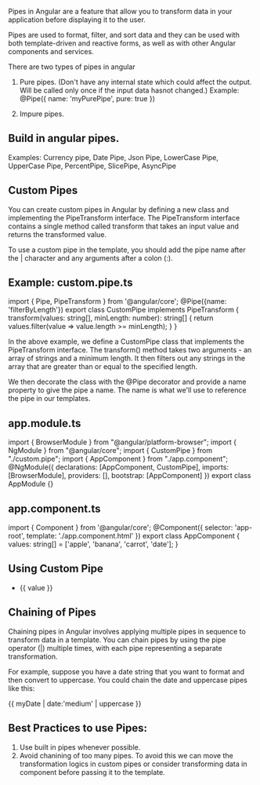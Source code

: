 

Pipes in Angular are a feature that allow you to transform data in your application before displaying it to the user.

Pipes are used to format, filter, and sort data and they can be used with both template-driven and reactive forms, as well as with other Angular components and services.

There are two types of pipes in angular
 1. Pure pipes. (Don't have any internal state which could affect the output. Will be called only once if the input data hasnot changed.)
 Example:
  @Pipe({
  name: 'myPurePipe',
  pure: true
})
 
2. Impure pipes.

## Build in angular pipes.
Examples:  Currency pipe,  Date Pipe, Json Pipe, LowerCase Pipe, UpperCase Pipe, PercentPipe, SlicePipe, AsyncPipe

## Custom Pipes 
You can create custom pipes in Angular by defining a new class and implementing the PipeTransform interface. The PipeTransform interface contains a single method called transform that takes an input value and returns the transformed value.

To use a custom pipe in the template, you should add the pipe name after the | character and any arguments after a colon (:).

## Example: custom.pipe.ts

import { Pipe, PipeTransform } from '@angular/core';
@Pipe({name: 'filterByLength'})
export class CustomPipe implements PipeTransform {
  transform(values: string[], minLength: number): string[] {
    return values.filter(value => value.length >= minLength);
  }
}

In the above example, we define a CustomPipe class that implements the PipeTransform interface. The transform() method takes two arguments - an array of strings and a minimum length. It then filters out any strings in the array that are greater than or equal to the specified length.

We then decorate the class with the @Pipe decorator and provide a name property to give the pipe a name. The name is what we'll use to reference the pipe in our templates.

## app.module.ts
import { BrowserModule } from "@angular/platform-browser";
import { NgModule } from "@angular/core";
import { CustomPipe } from "./custom.pipe";
import { AppComponent } from "./app.component";
@NgModule({
  declarations: [AppComponent, CustomPipe],
  imports: [BrowserModule],
  providers: [],
  bootstrap: [AppComponent]
})
export class AppModule {}


## app.component.ts
import { Component } from '@angular/core';
@Component({
  selector: 'app-root',
  template: './app.component.html'
})
export class AppComponent {
  values: string[] = ['apple', 'banana', 'carrot', 'date'];
}

<h2>Using Custom Pipe</h2>
    <ul>
      <li *ngFor="let value of values | filterByLength: 5">{{ value }}</li>
    </ul>

## Chaining of Pipes
Chaining pipes in Angular involves applying multiple pipes in sequence to transform data in a template. You can chain pipes by using the pipe operator (|) multiple times, with each pipe representing a separate transformation.

For example, suppose you have a date string that you want to format and then convert to uppercase. You could chain the date and uppercase pipes like this:

{{ myDate | date:'medium' | uppercase }}


## Best Practices to use Pipes:
1. Use built in pipes whenever possible.
2. Avoid chanining of too many pipes. To avoid this we can move the transformation logics in custom pipes or consider transforming    data in component before passing it to the template.
